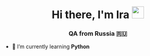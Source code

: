 <h1 align="center">Hi there, I'm Ira</a> 
  <img src="https://github.com/blackcater/blackcater/raw/main/images/Hi.gif" height="32"/></h1>

<h3 align="center">QA from Russia 🇷🇺</h3>

- 🌱 I’m currently learning **Python**
<!--
**uchuvatova/uchuvatova** is a ✨ _special_ ✨ repository because its `README.md` (this file) appears on your GitHub profile.

Here are some ideas to get you started:

- 🔭 I’m currently working on ...
- 🌱 I’m currently learning ...
- 👯 I’m looking to collaborate on ...
- 🤔 I’m looking for help with ...
- 💬 Ask me about ...
- 📫 How to reach me: ...
- 😄 Pronouns: ...
- ⚡ Fun fact: ...
-->

